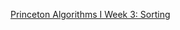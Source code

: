 [Princeton Algorithms I Week 3: Sorting](https://www.coursera.org/learn/algorithms-part1/home/week/3)